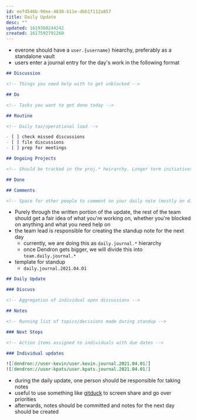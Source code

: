 ```yaml
---
id: eefd546b-96ee-4830-b11e-dbb1f112a857
title: Daily Update
desc: ""
updated: 1619360244242
created: 1617592791260
---
```


- everone should have a `user.{username}` hiearchy, preferably as a standalone vault
- users enter a journal entry for the day's work in the following format

```md
## Discussion

<!-- Things you need help with to get unblocked -->

## Do

<!-- Tasks you want to get done today -->

## Routine

<!-- Daily tax/operational load -->

- [ ] check missed discussions
- [ ] file discussions
- [ ] prep for meetings

## Ongoing Projects

<!-- Should be tracked in the proj.* heirarchy. Longer term initiatives -->

## Done

## Comments

<!-- Space for other people to comment on your daily note (mostly on discussion topics) -->
```

- Purely through the written portion of the update, the rest of the team should get a fair idea of what you're working on, whether you're blocked on anything and what you need help on
- the team lead is responsible for creating the standup note for the next day
  - currently, we are doing this as `daily.journal.*` hierarchy
  - once Dendron gets bigger, we will divide this into `team.daily.journal.*`
- template for standup
  - `daily.journal.2021.04.01`

```md
## Daily Update

### Discuss

<!-- Aggregation of individual open discussions -->

## Notes

<!-- Running list of topics/decisions made during standup -->

### Next Steps

<!-- Action items assigned to individuals with due dates -->

### Individual updates

![[dendron://user-kevin/user.kevin.journal.2021.04.01]]
![[dendron://user-kpats/user.kpats.journal.2021.04.01]]
```

- during the daily update, one person should be responsible for taking notes
- useful to use something like [gitduck](http://gitduck.com/) to screen share and go over priorities
- afterwards, notes should be committed and notes for the next day should be created
